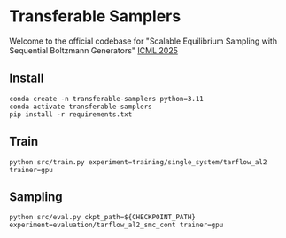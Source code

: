 # Transferable Samplers

Welcome to the official codebase for "Scalable Equilibrium Sampling with Sequential Boltzmann Generators" [ICML 2025](https://icml.cc/virtual/2025/poster/45137)

## Install

```
conda create -n transferable-samplers python=3.11
conda activate transferable-samplers
pip install -r requirements.txt
```

## Train
```
python src/train.py experiment=training/single_system/tarflow_al2 trainer=gpu
```

## Sampling
```
python src/eval.py ckpt_path=${CHECKPOINT_PATH} experiment=evaluation/tarflow_al2_smc_cont trainer=gpu
```
